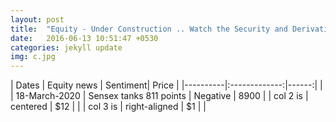 ```yaml
---
layout: post
title:  "Equity - Under Construction .. Watch the Security and Derivative -  The Bigger the better? Bull or Bear"
date:   2016-06-13 10:51:47 +0530
categories: jekyll update
img: c.jpg
---
```



| Dates   | Equity news    |  Sentiment| Price |
|----------|:-------------:|------:|  |
| 18-March-2020 | Sensex tanks 811 points  | Negative | 8900 |
| col 2 is |    centered   |   $12 |  |
| col 3 is | right-aligned |    $1 |  |
